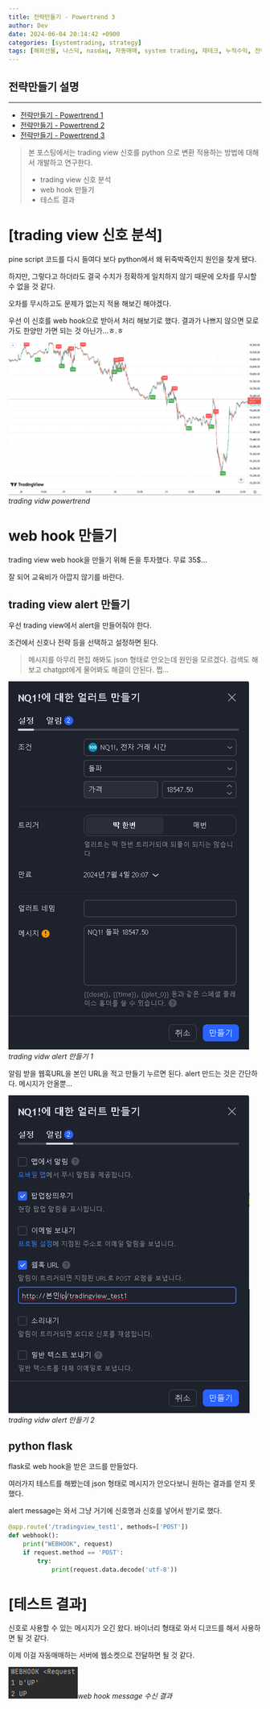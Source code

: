 ```yaml
---
title: 전략만들기 - Powertrend 3
author: Dev
date: 2024-06-04 20:14:42 +0900
categories: [systemtrading, strategy]
tags: [해외선물, 나스닥, nasdaq, 자동매매, system trading, 재테크, 누적수익, 전략, tradingview, webhook, 웹훅]
---
```

## 전략만들기 설명
---
- [전략만들기 - Powertrend 1](/posts/nasdaq-strategy-Powertrend/)
- [전략만들기 - Powertrend 2](/posts/nasdaq-strategy-Powertrend-func/)
- [전략만들기 - Powertrend 3](/posts/nasdaq-strategy-Powertrend-tradingview/)


> 본 포스팅에서는 trading view 신호를 python 으로 변환 적용하는 방법에 대해서 개발하고 연구한다.
> - trading view 신호 분석
> - web hook 만들기
> - 테스트 결과

# [trading view 신호 분석]

pine script 코드를 다시 들여다 보다 python에서 왜 뒤죽박죽인지 원인을 찾게 됐다. 

하지만, 그렇다고 하더라도 결국 수치가 정확하게 일치하지 않기 때문에 오차를 무시할 수 없을 것 같다.

오차를 무시하고도 문제가 없는지 적용 해보긴 해야겠다.

우선 이 신호를 web hook으로 받아서 처리 해보기로 했다. 결과가 나쁘지 않으면 모로가도 한양만 가면 되는 것 아닌가...ㅎ.ㅎ

![img](/assets/img/2024-06-03/2024-06-03-tradingview-powertrend.png)*trading vidw powertrend*


# web hook 만들기

trading view web hook을 만들기 위해 돈을 투자했다. 무료 35$...

잘 되어 교육비가 아깝지 않기를 바란다.


## trading view alert 만들기

우선 trading view에서 alert을 만들어줘야 한다.

조건에서 신호나 전략 등을 선택하고 설정하면 된다.

> 메시지를 아무리 편집 해봐도 json 형태로 안오는데 원인을 모르겠다. 검색도 해보고 chatgpt에게 물어봐도 해결이 안된다. 쩝...

![img](/assets/img/2024-06-04/2024-06-04-029-tradingview-alert1.png)*trading vidw alert 만들기 1*

알림 받을 웹훅URL을 본인 URL을 적고 만들기 누르면 된다. alert 만드는 것은 간단하다. 메시지가 안올뿐...

![img](/assets/img/2024-06-04/2024-06-04-029-tradingview-alert2.png)*trading vidw alert 만들기 2*

 
## python flask

flask로 web hook을 받은 코드를 만들었다.

여러가지 테스트를 해봤는데 json 형태로 메시지가 안오다보니 원하는 결과를 얻지 못했다.

alert message는 와서 그냥 거기에 신호명과 신호를 넣어서 받기로 했다.

```python
@app.route('/tradingview_test1', methods=['POST'])
def webhook():
    print("WEBHOOK", request)
    if request.method == 'POST':
        try:
            print(request.data.decode('utf-8'))
```

# [테스트 결과]

신호로 사용할 수 있는 메시지가 오긴 왔다. 바이너리 형태로 와서 디코드를 해서 사용하면 될 것 같다.

이제 이걸 자동매매하는 서버에 웹소켓으로 전달하면 될 것 같다.

![img](/assets/img/2024-06-04/2024-06-04-031-webhook-result.png)*web hook message 수신 결과*
